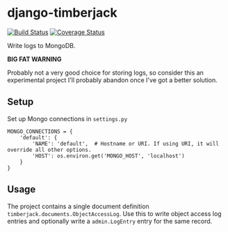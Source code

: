 # django-timberjack

[![Build Status](https://travis-ci.org/rhblind/django-timberjack.svg?branch=master)](https://travis-ci.org/rhblind/django-timberjack)
[![Coverage Status](https://coveralls.io/repos/github/rhblind/django-timberjack/badge.svg?branch=master)](https://coveralls.io/github/rhblind/django-timberjack?branch=master)

Write logs to MongoDB.

**BIG FAT WARNING**

Probably not a very good choice for storing logs, so consider this an experimental project 
I'll probably abandon once I've got a better solution.


## Setup

Set up Mongo connections in `settings.py`

```
MONGO_CONNECTIONS = {
    'default': {
        'NAME': 'default',  # Hostname or URI. If using URI, it will override all other options.
        'HOST': os.environ.get('MONGO_HOST', 'localhost')
    }
}
```

## Usage

The project contains a single document definition `timberjack.documents.ObjectAccessLog`.
Use this to write object access log entries and optionally write a `admin.LogEntry` entry for the
same record.
